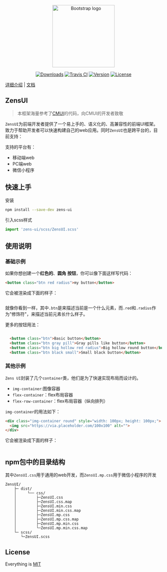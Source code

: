 <p align="center">
  <a href="https://github.com/ZensFE/ZensUI">
    <img src="http://cdn.zens.asia/cms/img/1537356182e28014bc.png" alt="Bootstrap logo" width=200 height=200>
  </a>
  <p align="center">
    <a href="https://npmcharts.com/compare/zens-ui?minimal=true"><img src="https://img.shields.io/npm/dm/zens-ui.svg" alt="Downloads"></a>
    <a href="https://travis-ci.com/ZensFE/ZensUI"><img src="https://api.travis-ci.com/ZensFE/ZensUI.svg?branch=master" alt="Travis CI"></a>
    <a href="https://www.npmjs.com/package/zens-ui"><img src="https://img.shields.io/npm/v/zens-ui.svg" alt="Version"></a>
    <a href="https://www.npmjs.com/package/zens-ui"><img src="https://img.shields.io/npm/l/zens-ui.svg" alt="License"></a>
  </p>
</p>

[详细介绍](/docs/intro/introduction.md) | [文档](#)  

## ZensUI
>本框架海量参考了[CMUI](https://github.com/tgoufe/CyanMapleDesign)的代码，向CMUI的开发者致敬

`ZensUI`为前端开发者提供了一个易上手的、语义化的、高兼容性的前端UI框架。致力于帮助开发者可以快速构建自己的web应用。同时`ZensUI`也是跨平台的，目前支持：

支持的平台有：
 * 移动端web
 * PC端web
 * 微信小程序


## 快速上手
安装
```bash
npm install --save-dev zens-ui
```

引入scss样式
```javascript
import 'zens-ui/scss/ZensUI.scss'
```

## 使用说明

### 基础示例

如果你想创建一个**红色的**、**圆角** **按钮**，你可以像下面这样写代码：
```html
<button class="btn red radius">my button</button>
```
它会被渲染成下面的样子：
<div>
    <img src="http://cdn.zens.asia/cms/img/153924359633b20949.png" alt="">
</div>

就像你看到一样，其中`.btn`是来描述当前是一个什么元素，而`.red`和`.radius`作为"修饰符"，来描述当前元素长什么样子。

更多的按钮用法：
<div>
    <img src="http://cdn.zens.asia/cms/img/153924951268d8a270.png" alt="">
</div>

```html
  <button class="btn">Basic button</button>
  <button class="btn gray pill">Gray pills like button</button>
  <button class="btn big hollow red radius">Big hollow round button</button>
  <button class="btn black small">Small black button</button>
```

### 其他示例
`Zens UI`封装了几个`container`类，他们是为了快速实现布局而设计的。
 - `img-container`:图像容器
 - `flex-container`：flex布局容器
 - `flex-row-container`：flex布局容器（纵向排列）
 
 `img-container`的用法如下：
 ```html
 <div class="img-container round" style="width: 100px; height: 100px;">
   <img src="https://via.placeholder.com/100x100" alt="">
 </div>
 ```
它会被渲染成下面的样子：
<div>
    <img src="http://cdn.zens.asia/cms/img/1539248296095ca1c6.png" alt="">
</div>

## npm包中的目录结构
其中`ZensUI.css`用于通用的web开发，而`ZensUI.mp.css`用于微信小程序的开发
```
ZensUI/
    ├─ dist/                                           
    │     └── css/                      
    │         ├─ZensUI.css 
    │         ├─ZensUI.css.map
    │         ├─ZensUI.min.css
    │         ├─ZensUI.min.css.map 
    │         ├─ZensUI.mp.css
    │         ├─ZensUI.mp.css.map
    │         ├─ZensUI.mp.min.css
    │         └─ZensUI.mp.min.css.map    
    └─ scss/ 
       └─ZensUI.scss  
```

## License
Everything is [MIT](https://en.wikipedia.org/wiki/MIT_License)
